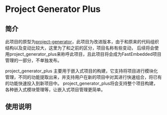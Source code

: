 # Project Generator Plus

## 简介
此项目的原型为[project-generator](https://github.com/project-generator)，此项目为改进版本，由于和原来的代码组织结构以及变动比较大，这里为了和之前的区分，项目名称有些变动， 后续将会使用project_generator_plus来称呼此项目，且此项目将会成为FastEmbedded项目管理的一部分，不单独发布。  


project_generator_plus 主要用于嵌入式项目的构建，它支持将项目进行模块化管理，不同的功能提取出来，并支持用户在新的项目中对其进行快速组合，将已有的功能快速投入到新项目中。 project_generator_plus将会支持整个项目构建，各种嵌入式模块管理等，让嵌入式项目管理更简单。

## 使用说明




